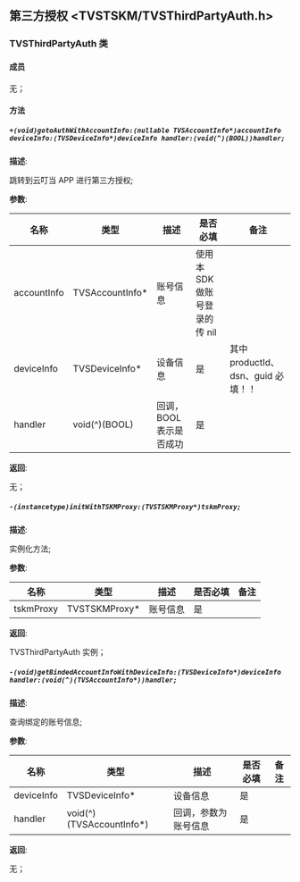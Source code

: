 ## 第三方授权 <TVSTSKM/TVSThirdPartyAuth.h>

### TVSThirdPartyAuth 类

#### 成员

 无；

#### 方法

##### `+(void)gotoAuthWithAccountInfo:(nullable TVSAccountInfo*)accountInfo deviceInfo:(TVSDeviceInfo*)deviceInfo handler:(void(^)(BOOL))handler;`

  **描述**:

  跳转到云叮当 APP 进行第三方授权;

  **参数**:

  | 名称 | 类型 | 描述 | 是否必填 | 备注 |
  | ------ | ------ | ------ | ------ | ------ |
  | accountInfo | TVSAccountInfo* | 账号信息 | 使用本 SDK 做账号登录的传 nil |  |
  | deviceInfo | TVSDeviceInfo* | 设备信息 | 是 | 其中 productId、dsn、guid 必填！！ |
  | handler | void(^)(BOOL) | 回调，BOOL 表示是否成功 | 是 |  |

  **返回**:

  无；

##### `-(instancetype)initWithTSKMProxy:(TVSTSKMProxy*)tskmProxy;`

  **描述**:

  实例化方法;

  **参数**:

  | 名称 | 类型 | 描述 | 是否必填 | 备注 |
  | ------ | ------ | ------ | ------ | ------ |
  | tskmProxy | TVSTSKMProxy* | 账号信息 | 是 |

  **返回**:

  TVSThirdPartyAuth 实例；

 ##### `-(void)getBindedAccountInfoWithDeviceInfo:(TVSDeviceInfo*)deviceInfo handler:(void(^)(TVSAccountInfo*))handler;`

  **描述**:

  查询绑定的账号信息;

  **参数**:

  | 名称 | 类型 | 描述 | 是否必填 | 备注 |
  | ------ | ------ | ------ | ------ | ------ |
  | deviceInfo | TVSDeviceInfo* | 设备信息 | 是 |
  | handler | void(^)(TVSAccountInfo*) | 回调，参数为账号信息 | 是 |

  **返回**:

  无； 
